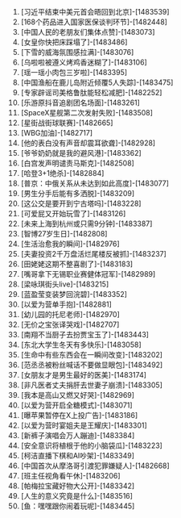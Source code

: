 
1. [习近平结束中美元首会晤回到北京]-[1483539]
1. [168个药品进入国家医保谈判环节]-[1482448]
1. [中国人民的老朋友们集体点赞]-[1483073]
1. [女皇你快把床踩塌了]-[1483486]
1. [下雪的威海氛围感拉满]-[1483076]
1. [乌啦啦被遵义烤鸡香迷糊了]-[1483106]
1. [瑶一瑶小肉包三岁啦]-[1483395]
1. [中国渔船在鹿儿岛附近倾覆5人失踪]-[1483475]
1. [专家辟谣司美格鲁肽能轻松减肥]-[1482252]
1. [乐游原抖音追剧团名场面]-[1483261]
1. [SpaceX星舰第二次发射失败]-[1483508]
1. [星街战街球联赛]-[1482665]
1. [WBG加油]-[1482717]
1. [他的表白没有声音却震耳欲聋]-[1482928]
1. [爷爷奶奶就是我的避风港]-[1483362]
1. [白宫发声明谴责马斯克]-[1482508]
1. [哈登3+1绝杀]-[1482884]
1. [普京：中俄关系从未达到如此高度]-[1483077]
1. [男生分手后能有多洒脱]-[1483209]
1. [这公交是要开到宁古塔吗]-[1483228]
1. [可爱屁又开始玩雪了]-[1483126]
1. [未来上海到杭州或只需9分钟]-[1483387]
1. [智博27岁生日]-[1482808]
1. [生活治愈我的瞬间]-[1482976]
1. [夫妻投资2千万盘活烂尾楼反被抓]-[1483237]
1. [田姥姥这期不整喜剧了]-[1483183]
1. [嘴哥拿下无锡职业赛健体冠军]-[1482989]
1. [梁咏琪街头live]-[1483215]
1. [蓝盈莹变装梦回浣碧]-[1483352]
1. [以爱为营单手抱]-[1482881]
1. [幼儿园的托尼老师]-[1482970]
1. [无价之宝张译哭戏]-[1482707]
1. [南翔不当厨子去扮贾宝玉了]-[1483443]
1. [东北大学生冬天有多快乐]-[1483058]
1. [生命中有些东西会在一瞬间改变]-[1483202]
1. [范丞丞被粉丝喊话不要做显眼包]-[1483492]
1. [女朋友才是男生最好的医美]-[1483174]
1. [非凡医者丈夫捐肝去世妻子崩溃]-[1483305]
1. [我本是高山又燃又好哭]-[1482969]
1. [以爱为营开启全糖模式]-[1483071]
1. [曝苹果暂停在X上投广告]-[1483186]
1. [以爱为营时宴姐夫是王耀庆]-[1483301]
1. [新裤子演唱会万人蹦迪]-[1483384]
1. [安全意识将植根于他的小脑袋瓜]-[1483223]
1. [柯洁直播下棋和AI吵架]-[1483349]
1. [中国首次从摩洛哥引渡犯罪嫌疑人]-[1482668]
1. [班主任视角看午休]-[1483206]
1. [帕梅拉宝藏好物大公开]-[1483342]
1. [人生的意义究竟是什么]-[1483516]
1. [鱼：嘿嘿跟你闹着玩呢]-[1483445]